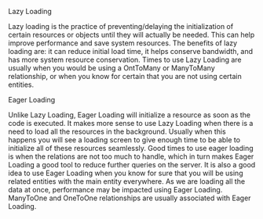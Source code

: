Lazy Loading

Lazy loading is the practice of preventing/delaying the initialization of certain resources or objects until they 
will actually be needed. This can help improve performance and save system resources. The benefits of lazy loading
are: it can reduce initial load time, it helps conserve bandwidth, and has more system resource conservation. Times
to use Lazy Loading are usually when you would be using a OntToMany or ManyToMany relationship, or when you know for
certain that you are not using certain entities.


Eager Loading

Unlike Lazy Loading, Eager Loading will initialize a resource as soon as the code is executed. It makes more sense
to use Lazy Loading when there is a need to load all the resources in the background. Usually when this happens you 
will see a loading screen to give enough time to be able to initialize all of these resources seamlessly. Good times
to use eager loading is when the relations are not too much to handle, which in turn makes Eager Loading a good tool
to reduce further queries on the server. It is also a good idea to use Eager Loading when you know for sure that you
will be using related entities with the main entity everywhere. As we are loading all the data at once, performance 
may be impacted using Eager Loading. ManyToOne and OneToOne relationships are usually associated with Eager Loading.

